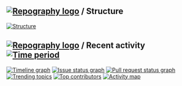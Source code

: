 ## [![Repography logo](https://images.repography.com/logo.svg)](https://repography.com) / Structure

[![Structure](https://images.repography.com/46730663/AReid987/kb/structure/BjZEuw1B4S3IsiLAaS4g4MuKZ9WQJ_5FPQtGzUnl9mU/QggwcLLteB9ZjY4VnzvGkkfGpuv2fpQVQhRFVxw3zYY_table.svg)](https://github.com/AReid987/kb)

## [![Repography logo](https://images.repography.com/logo.svg)](https://repography.com) / Recent activity [![Time period](https://images.repography.com/46730663/AReid987/kb/recent-activity/BjZEuw1B4S3IsiLAaS4g4MuKZ9WQJ_5FPQtGzUnl9mU/TAtAIFa2O6-cV6DNLFTP1fvmchRJ_zQsddyzF2R_9Qs_badge.svg)](https://repography.com)
[![Timeline graph](https://images.repography.com/46730663/AReid987/kb/recent-activity/BjZEuw1B4S3IsiLAaS4g4MuKZ9WQJ_5FPQtGzUnl9mU/TAtAIFa2O6-cV6DNLFTP1fvmchRJ_zQsddyzF2R_9Qs_timeline.svg)](https://github.com/AReid987/kb/commits)
[![Issue status graph](https://images.repography.com/46730663/AReid987/kb/recent-activity/BjZEuw1B4S3IsiLAaS4g4MuKZ9WQJ_5FPQtGzUnl9mU/TAtAIFa2O6-cV6DNLFTP1fvmchRJ_zQsddyzF2R_9Qs_issues.svg)](https://github.com/AReid987/kb/issues)
[![Pull request status graph](https://images.repography.com/46730663/AReid987/kb/recent-activity/BjZEuw1B4S3IsiLAaS4g4MuKZ9WQJ_5FPQtGzUnl9mU/TAtAIFa2O6-cV6DNLFTP1fvmchRJ_zQsddyzF2R_9Qs_prs.svg)](https://github.com/AReid987/kb/pulls)
[![Trending topics](https://images.repography.com/46730663/AReid987/kb/recent-activity/BjZEuw1B4S3IsiLAaS4g4MuKZ9WQJ_5FPQtGzUnl9mU/TAtAIFa2O6-cV6DNLFTP1fvmchRJ_zQsddyzF2R_9Qs_words.svg)](https://github.com/AReid987/kb/commits)
[![Top contributors](https://images.repography.com/46730663/AReid987/kb/recent-activity/BjZEuw1B4S3IsiLAaS4g4MuKZ9WQJ_5FPQtGzUnl9mU/TAtAIFa2O6-cV6DNLFTP1fvmchRJ_zQsddyzF2R_9Qs_users.svg)](https://github.com/AReid987/kb/graphs/contributors)
[![Activity map](https://images.repography.com/46730663/AReid987/kb/recent-activity/BjZEuw1B4S3IsiLAaS4g4MuKZ9WQJ_5FPQtGzUnl9mU/TAtAIFa2O6-cV6DNLFTP1fvmchRJ_zQsddyzF2R_9Qs_map.svg)](https://github.com/AReid987/kb/commits)


